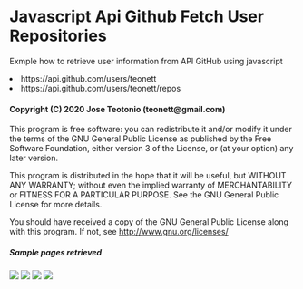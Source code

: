 # Javascript Api Github Fetch User Repositories

<p> Exmple how to retrieve user information from API GitHub using javascript</p>
  <li>https://api.github.com/users/teonett</li>
  <li>https://api.github.com/users/teonett/repos</li>

<h4>Copyright (C) 2020 Jose Teotonio (teonett@gmail.com)</h4>
<p>
This program is free software: you can redistribute it and/or modify it under the terms of the GNU General Public License as published by
the Free Software Foundation, either version 3 of the License, or (at your option) any later version.

This program is distributed in the hope that it will be useful, but WITHOUT ANY WARRANTY; without even the implied warranty of
MERCHANTABILITY or FITNESS FOR A PARTICULAR PURPOSE.  See the GNU General Public License for more details.

You should have received a copy of the GNU General Public License along with this program.  If not, see <http://www.gnu.org/licenses/>
</p>

<h5> Sample pages retrieved</h5>
<img src="https://github.com/teonett/Javascript-Api-Github-Fetch-User-Repositories/blob/master/001-api-git-user-repository.png">

<img src="https://github.com/teonett/Javascript-Api-Github-Fetch-User-Repositories/blob/master/003-api-git-user-repository.png">

<img src="https://github.com/teonett/Javascript-Api-Github-Fetch-User-Repositories/blob/master/004-api-git-user-repository.png">

<img src="https://github.com/teonett/Javascript-Api-Github-Fetch-User-Repositories/blob/master/002-api-git-user-repository.png">
